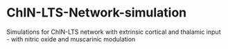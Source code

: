 # ChIN-LTS-Network-simulation
Simulations for ChIN-LTS network with extrinsic cortical and thalamic input - with nitric oxide and muscarinic modulation
